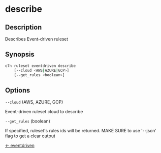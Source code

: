 # describe

## Description

Describes Event-driven ruleset

## Synopsis

```bash
c7n ruleset eventdriven describe
    [--cloud <AWS|AZURE|GCP>]
    [--get_rules <boolean>]
```

## Options

`--cloud` (AWS, AZURE, GCP) 

Event-driven ruleset cloud to describe

`--get_rules` (boolean) 

If specified, ruleset's rules ids will be returned. MAKE SURE to use '--json' flag to get a clear output


[← eventdriven](./index.md)